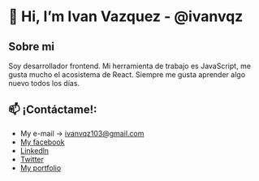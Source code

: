 # 👋 Hi, I’m Ivan Vazquez - @ivanvqz
## Sobre mi
Soy desarrollador frontend. Mi herramienta de trabajo es JavaScript, me gusta mucho el acosistema de React. Siempre me gusta aprender algo nuevo todos los días. <br>
<!--- 
- 👀 I’m interested in japanese culture, I love to see how people create their projects.
- 🌱 I’m currently learning about web development and programming in Java, Python and C#.
- 💞️ I’m looking to collaborate on littles projects to earn experience.
--->
## 📫 ¡Contáctame!:
- My e-mail -> ivanvqz103@gmail.com <br>
- [My facebook](https://www.facebook.com/ivanvqz103)
- [Linkedln](www.linkedin.com/in/ivanvqz103)
- [Twitter](https://twitter.com/ivanvz172)
- [My portfolio](https://ivanvazquez.netlify.app)

<!---
ivanvqz/ivanvqz is a ✨ special ✨ repository because its `README.md` (this file) appears on your GitHub profile.
You can click the Preview link to take a look at your changes.
--->

